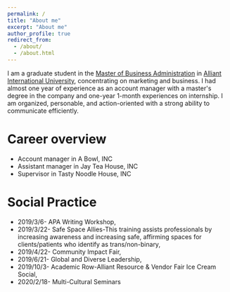 ```yaml
---
permalink: /
title: "About me"
excerpt: "About me"
author_profile: true
redirect_from: 
  - /about/
  - /about.html
---
```


I am a graduate student in the [Master of Business Administration](https://www.alliant.edu/business/business-administration/mba) in [Alliant International University](https://www.alliant.edu/), concentrating on marketing and business. I had almost one year of experience as an account manager with a master's degree in the company and one-year 1-month experiences on internship. I am organized, personable, and action-oriented with a strong ability to communicate efficiently.

Career overview
======
* Account manager in A Bowl, INC
* Assistant manager in Jay Tea House, INC
* Supervisor in Tasty Noodle House, INC

Social Practice
======
* 2019/3/6- APA Writing Workshop, 
* 2019/3/22- Safe Space Allies-This training assists professionals by increasing awareness and increasing safe, affirming spaces for clients/patients who identify     as trans/non-binary, 
* 2019/4/22- Community Impact Fair, 
* 2019/6/21- Global and Diverse Leadership, 
* 2019/10/3- Academic Row-Alliant Resource & Vendor Fair Ice Cream Social,  
* 2020/2/18- Multi-Cultural Seminars
